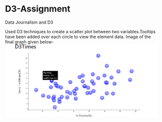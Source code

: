 # D3-Assignment
Data Journalism and D3

Used D3 techniques to create a scatter plot between two variables.Tooltips have been added over each circle to view the element data.
Image of the final graph given below-
![](Homework/Instructions/image.png)
